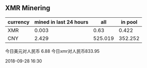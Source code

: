 ## XMR Minering

|currency|mined in last 24 hours|all|in pool|
|---|---|---|---|
|XMR|0.003|0.63|0.422|
|CNY|2.429|525.019|352.252|

今日美元对人民币 6.88	今日xmr对人民币833.95


2018-09-28 16:30